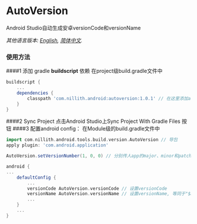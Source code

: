 ﻿# AutoVersion
Android Studio自动生成安卓versionCode和versionName

*其他语言版本: [English](README.md), [简体中文](README.zh-cn.md).*

### 使用方法
####1 添加 gradle **buildscript** 依赖
在project级build.gradle文件中
```groovy
buildscript {
	...
    dependencies {
        classpath 'com.nillith.android:autoversion:1.0.1' // 在这里添加autoversion依赖
    }
}
```
####2 Sync Project
点击Android Studio上Sync Project With Gradle Files 按钮
####3 配置android config：
在Module级的build.gradle文件中
```groovy
import com.nillith.android.tools.build.version.AutoVersion // 导包
apply plugin: 'com.android.application'

AutoVersion.setVersionNumber(1, 0, 0) // 分别传人app的major、minor和patch版本号(autoversion只自动生成build版本号)

android {
...
    defaultConfig {
        ...
        versionCode AutoVersion.versionCode // 设置versionCode
        versionName AutoVersion.versionName // 设置versionName, 等同于"$major.$minor.$patch.$versionCode"
		...
    }
	...
}
```
